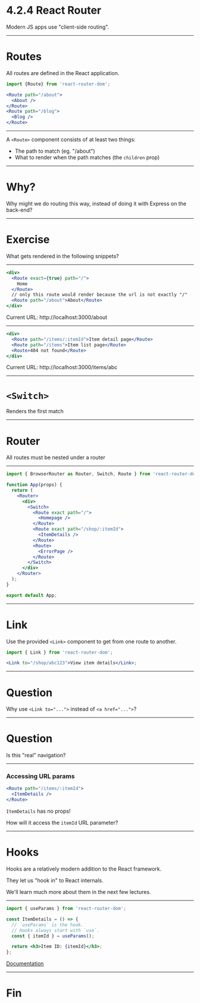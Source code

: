 # 4.2.4 React Router

Modern JS apps use "client-side routing".

---

# Routes

All routes are defined in the React application.

```jsx
import {Route} from 'react-router-dom';

<Route path="/about">
  <About />
</Route>
<Route path="/blog">
  <Blog />
</Route>
```

---

A `<Route>` component consists of at least two things:

- The path to match (eg. "/about")
- What to render when the path matches (the `children` prop)

---

# Why?

Why might we do routing this way, instead of doing it with Express on the back-end?

---

# Exercise

What gets rendered in the following snippets?

---

```jsx
<div>
  <Route exact={true} path="/">
    Home
  </Route>
  // only this route would render because the url is not exactly "/"
  <Route path="/about">About</Route>
</div>
```

Current URL: http://localhost:3000/about

---

```jsx
<div>
  <Route path="/items/:itemId">Item detail page</Route>
  <Route path="/items">Item list page</Route>
  <Route>404 not found</Route>
</div>
```

Current URL: http://localhost:3000/items/abc

---

# `<Switch>`

Renders the first match

---

# Router

All routes must be nested under a router

---

```jsx
import { BrowserRouter as Router, Switch, Route } from 'react-router-dom';

function App(props) {
  return (
    <Router>
      <div>
        <Switch>
          <Route exact path="/">
            <Homepage />
          </Route>
          <Route exact path="/shop/:itemId">
            <ItemDetails />
          </Route>
          <Route>
            <ErrorPage />
          </Route>
        </Switch>
      </div>
    </Router>
  );
}

export default App;
```

---

# Link

Use the provided `<Link>` component to get from one route to another.

```jsx
import { Link } from 'react-router-dom';

<Link to="/shop/abc123">View item details</Link>;
```

---

# Question

Why use `<Link to="...">` instead of `<a href="...">`?

---

# Question

Is this "real" navigation?

---

### Accessing URL params

```jsx
<Route path="/items/:itemId">
  <ItemDetails />
</Route>
```

`ItemDetails` has no props!

How will it access the `itemId` URL parameter?

---

# Hooks

Hooks are a relatively modern addition to the React framework.

They let us "hook in" to React internals.

We'll learn much more about them in the next few lectures.

---

```jsx
import { useParams } from 'react-router-dom';

const ItemDetails = () => {
  // `useParams` is the hook.
  // Hooks always start with `use`.
  const { itemId } = useParams();

  return <h3>Item ID: {itemId}</h3>;
};
```

[Documentation](https://reacttraining.com/react-router/web/example/url-params)

---

# Fin
